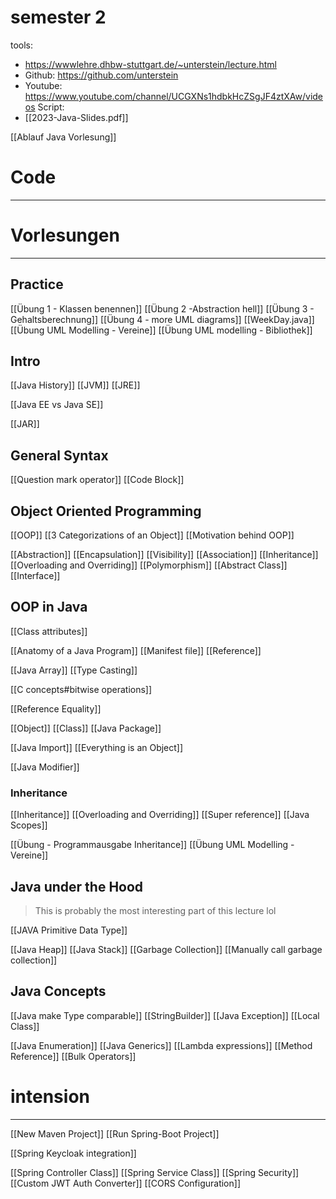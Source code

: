 # semester 2
tools: 
- https://wwwlehre.dhbw-stuttgart.de/~unterstein/lecture.html
- Github: https://github.com/unterstein
- Youtube: https://www.youtube.com/channel/UCGXNs1hdbkHcZSgJF4ztXAw/videos
Script:
- [[2023-Java-Slides.pdf]]

[[Ablauf Java Vorlesung]]


# Code
---




# Vorlesungen
---
## Practice
[[Übung 1 - Klassen benennen]]
[[Übung 2 -Abstraction hell]]
[[Übung 3 - Gehaltsberechnung]]
[[Übung 4 - more UML diagrams]]
[[WeekDay.java]]
[[Übung UML Modelling - Vereine]]
[[Übung UML modelling - Bibliothek]]





## Intro

[[Java History]]
[[JVM]]
[[JRE]]

[[Java EE vs Java SE]]


[[JAR]]



## General Syntax
[[Question mark operator]]
[[Code Block]]

## Object Oriented Programming
[[OOP]]
[[3 Categorizations of an Object]]
[[Motivation behind OOP]]

[[Abstraction]]
[[Encapsulation]]
[[Visibility]]
[[Association]]
[[Inheritance]]
[[Overloading and Overriding]]
[[Polymorphism]]
[[Abstract Class]]
[[Interface]]

## OOP in Java
[[Class attributes]]

[[Anatomy of a Java Program]]
[[Manifest file]]
[[Reference]]

[[Java Array]]
[[Type Casting]]

[[C concepts#bitwise operations]]


[[Reference Equality]]

[[Object]]
[[Class]]
[[Java Package]]

[[Java Import]]
[[Everything is an Object]]

[[Java Modifier]]

### Inheritance
[[Inheritance]]
[[Overloading and Overriding]]
[[Super reference]]
[[Java Scopes]]

[[Übung - Programmausgabe Inheritance]]
[[Übung UML Modelling - Vereine]]








## Java under the Hood
> This is probably the most interesting part of this lecture lol

[[JAVA Primitive Data Type]]

[[Java Heap]]
[[Java Stack]]
[[Garbage Collection]]
[[Manually call garbage collection]]


## Java Concepts
[[Java make Type comparable]]
[[StringBuilder]]
[[Java Exception]]
[[Local Class]]


[[Java Enumeration]]
[[Java Generics]]
[[Lambda expressions]]
[[Method Reference]]
[[Bulk Operators]]







# intension
---
[[New Maven Project]]
[[Run Spring-Boot Project]]

[[Spring Keycloak integration]]


[[Spring Controller Class]]
[[Spring Service Class]]
[[Spring Security]]
[[Custom JWT Auth Converter]]
[[CORS Configuration]]
